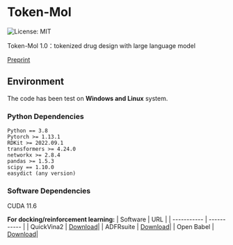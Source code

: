 # Token-Mol
![License: MIT](https://img.shields.io/badge/License-MIT-yellow.svg)

Token-Mol 1.0：tokenized drug design with large language model

[Preprint](https://arxiv.org/abs/2407.07930)


## Environment

The code has been test on **Windows and Linux** system.

### Python Dependencies
```
Python == 3.8
Pytorch >= 1.13.1
RDKit >= 2022.09.1
transformers >= 4.24.0
networkx >= 2.8.4
pandas >= 1.5.3
scipy == 1.10.0
easydict (any version)
```

### Software Dependencies

CUDA 11.6

**For docking/reinforcement learning:**
| Software    | URL |
| ----------- | ----------- |
| QuickVina2  | [Download](https://qvina.github.io/)|
| ADFRsuite   | [Download](https://ccsb.scripps.edu/adfr/downloads/)|
| Open Babel  | [Download](https://open-babel.readthedocs.io/en/latest/Installation/install.html)|